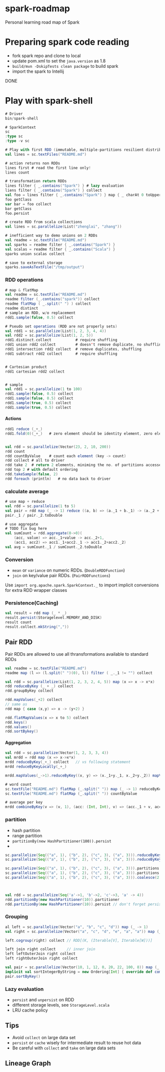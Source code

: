 # spark-roadmap
Personal learning road map of Spark

# Preparing spark code reading
* fork spark repo and clone to local
* update pom.xml to set the `java.version` as 1.8
* `build/mvn -DskipTests clean package` to build spark
* import the spark to Intellij 

DONE 

# Play with spark-shell

```scala
# Driver 
bin/spark-shell

# SparkContext
sc
:type sc
:type -v sc

# Play with first RDD (immutable, multiple-partitions resilient distributed data set)
val lines = sc.textFiles("README.md")

# action returns non RDDs
lines first	# read the first line only!
lines count

# transformation return RDDs
lines filter { _.contains("Spark") } # lazy evaluation
liens filter { _.contains("Spark") } collect
val foo = lines filter { _.contains("Spark") } map { _ charAt 0 toUpper }  # chain of transformations
foo getClass
var bar = foo collect
bar getClass
foo.persist

# create RDD from scala collections
val lines = sc.parallelize(List("zhenglai", "zhang"))

# inefficient way to demo unions on 2 RDDs
val readme = sc.textFile("README.md")
val sparks = readme filter { _.contains("Spark") }
val scalas = readme filter { _.contains("Scala") }
sparks union scalas collect

# save to external storage
sparks.saveAsTextFile("/tmp/output")
```



### RDD operations

```scala
# map & flatMap
val readme = sc.textFile("README.md")
readme filter (_.contains("spark")) collect
readme flatMap ( _.split(" ") ) collect
readme distinct
# sample an RDD, w/o replacement
rdd1.sample(false, 0.5) collect

# Pseudo set operations (RDD are not properly sets)
val rdd1 = sc.parallelize(List(1, 2, 3, 4, 4))
val rdd2 = sc.parallelize(List(1, 2, 5))
rdd1.distinct.collect			# require shuffling
rdd1 union rdd2 collect			# doesn't remove duplicate, no shuffling
rdd1 intersection rdd2 collect  # remove duplicates, shuffling
rdd1 subtract rdd2 collect		# require shuffling	


# Cartesian product
rdd1 cartesian rdd2 collect


# sample
val rdd1 = sc.parallelize(1 to 100)
rdd1.sample(false, 0.5) collect
rdd1.sample(false, 0.5) collect
rdd1.sample(true, 0.5) collect
rdd1.sample(true, 0.5) collect
```

#### Actions

```scala
rdd1 reduce (_+_)
rdd1.fold(0)(_+_)	# zero element should be identity element, zero element is passed to each partition as intial value


val rdd = sc.parallelize(Vector(23, 2, 10, 200))
rdd count
rdd countByValue	# count each element (key -> count)
rdd collect	# all to driver
rdd take 2	# return 2 elements, miniming the no. of partitions accessed
rdd top 2 # with default ordering
rdd.takeSample(false, 2)
rdd foreach (println)	# no data back to driver

```



### calculate average
```scala
# use map + reduce
val rdd = sc.parallelize(1 to 5)
val pair = rdd map (_ -> 1) reduce ((a, b) => (a._1 + b._1) -> (a._2 + b._2))
pair._1 / pair._2.toDouble

# use aggregate
# TODO fix bug here
val sumCount = rdd.aggregate(0->0)(
    (acc, value) => acc._1+value -> acc._2+1, 
    (acc1, acc2) => acc1._1+acc2._1 -> acc1._2+acc2._2)
val avg = sumCount._1 / sumCount._2.toDouble
```


### Conversion

* `mean` or `variance` on numeric RDDs. (`DoubleRDDFunction`)
* `join` on key/value pair RDDs. (`PairRDDFunctions`)

Use `import org.apache.spark.SparkContext._` to import implicit conversions for extra RDD wrapper classes

### Persistence(Caching)

```scala
val result = rdd map (_ * _)
result.persist(Storagelevel.MEMORY_AND_DISK)
result count
result.collect.mkString(","))
```

## Pair RDD
Pair RDDs are allowed to use all thransformations available to standard RDDs
```scala
val readme = sc.textFile("README.md")
readme map (l => (l.split(" ")(0), l)) filter ( _._1 != "") collect

val rdd = sc.parallelize(List(1, 2, 3, 2, 4, 5)) map (x => x -> x*x)
rdd reduceByKey (_ + _) collect
rdd.groupByKey collect

rdd.mapValues(_+2) collect
// same as 
rdd map { case (x,y) => x -> (y+2) }

rdd.flatMapValues(x => x to 5) collect
rdd.keys()
rdd.values()
rdd.sortBykey()
```

#### Aggregation
```scala
val rdd = sc.parallelize(Vector(1, 2, 3, 3, 4))
val mrdd = rdd map (x => x->x*x)
mrdd reduceByKey(_+_) collect	// vs following statement
mrdd reduceByKeyLocally(_+_)

mrdd.mapValues(_->1).reduceByKey((x, y) => (x._1+y._1, x._2+y._2)) mapValues (x => x._1 / x._2) collect

# word count
sc.textFile("README.md") flatMap (_.split(" ")) map (_ -> 1) reduceByKey { (x, y) => x + y } collect	
sc.textFile("README.md") flatMap (_.split(" ")) countByValue

# average per key
mrdd combineByKey(v => (v, 1), (acc: (Int, Int), v) => (acc._1 + v, acc._2 + 1), (acc1: (Int, Int), acc2: (Int, Int)) => (acc1._1 + acc2._1, acc1._2 + acc2._2)) collectAsMap
```



### partition

* hash partition
* range partition
* `partitionBy(new HashPartitioner(100)).persist`
* 

```scala
sc.parallelize(Seq(("a", 1), ("b", 2), ("c", 3), ("a", 3))).reduceByKey(_+_) collect     // default parallelism
sc.parallelize(Seq(("a", 1), ("b", 2), ("c", 3), ("a", 3))).reduceByKey(_+_, 8) collect  // custom parallelism

sc.parallelize(Seq(("a", 1), ("b", 2), ("c", 3), ("a", 3))).partitions
sc.parallelize(Seq(("a", 1), ("b", 2), ("c", 3), ("a", 3))).partitions.size
sc.parallelize(Seq(("a", 1), ("b", 2), ("c", 3), ("a", 3))).coalesce(2).partitions.size / coalesce -> optimized partitions if the target size is less than current partition size



val rdd = sc.parallelize(Seq('a'->1, 'b'->2, 'c'->3, 'a' -> 4))
rdd.partitionBy(new HashPartitioner(10)).partitioner
rdd.partitionBy(new HashPartitioner(10)).persist // don't forget persist!!
```

### Grouping

```scala
al left = sc.parallelize(Vector("a", "b", "c", "d")) map (_ -> 1)
val right = sc.parallelize(Vector("a", "c", "d", "e", "a", "a")) map (_ -> 1)

left.cogroup(right) collect	// RDD[(K, (Iterable[V], Iterable[W]))]

left join right collect		// inner join
left leftOuterJoin right collect
left rightOuterJoin right collect

val pair = sc.parallelize(Vector(10, 1, 12, 0, 20, 22, 100, 8)) map (_ -> 1)
implicit val sortIntegerByString = new Ordering[Int] { override def compare(a: Int, b: Int) = a.toString.compare(b.toString) }
pair.sortByKey()


```

### Lazy evaluation


* `persist` and `unpersist` on RDD
* different storage levels, see `StorageLevel.scala`
* LRU cache policy


## Tips

* Avoid `collect` on large data set 
* `persist` or `cache` wisely for intermediate result to reuse hot data
* Be careful with `collect` and `take` on large data sets

## Lineage Graph
